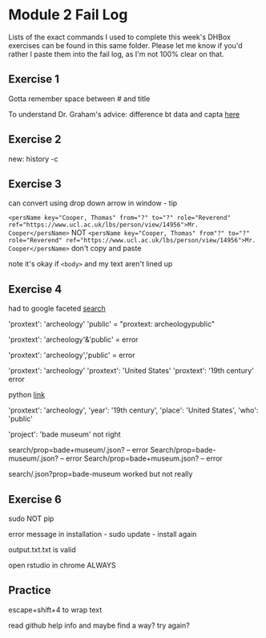 # Module 2 Fail Log

Lists of the exact commands I used to complete this week's DHBox exercises can be found in this same folder. Please let me know if you'd rather I paste them into the fail log, as I'm not 100% clear on that.

## Exercise 1

Gotta remember space between # and title

To understand Dr. Graham's advice: difference bt data and capta [here](https://dh2015.carrieschroeder.net/2015/10/21/data-vs-capta/)

## Exercise 2

new: history -c 

## Exercise 3

can convert using drop down arrow in window - tip

```<persName key="Cooper, Thomas" from="?" to="?" role="Reverend" ref="https://www.ucl.ac.uk/lbs/person/view/14956">Mr. Cooper</persName>``` NOT ```<persName key="Cooper, Thomas" from"?" to="?" role="Reverend" ref="https://www.ucl.ac.uk/lbs/person/view/14956">Mr. Cooper</persName>``` don't copy and paste

note it's okay if ```<body>``` and my text aren't lined up

## Exercise 4

had to google faceted [search](https://www.google.com/search?q=faceted+search+examples&oq=faceted+se&aqs=chrome.0.69i59j0j69i57j0l3.1997j0j7&sourceid=chrome&ie=UTF-8)

'proxtext': 'archeology' 'public' = "proxtext: archeologypublic"

'proxtext': 'archeology'&'public' = error

'proxtext': 'archeology','public' = error

'proxtext': 'archeology'
'proxtext': 'United States'
'proxtext': '19th century'
error

python [link](https://softwareengineering.stackexchange.com/questions/241104/programming-language-vs-markup-language-vs-scripting-language)

'proxtext': 'archeology',
'year': '19th century',
'place': 'United States',
'who': 'public'

'project': 'bade museum' not right

search/prop=bade+museum/.json? – error
Search/prop=bade-museum/.json? – error
Search/prop=bade+museum.json? – error 

search/.json?prop=bade-museum worked but not really

## Exercise 6

sudo NOT pip

error message in installation - sudo update - install again

output.txt.txt is valid

open rstudio in chrome ALWAYS

## Practice

escape+shift+4 to wrap text

read github help info and maybe find a way? try again?
